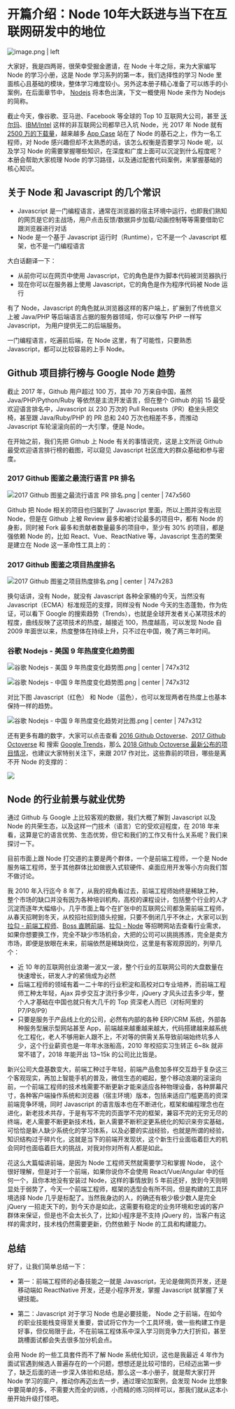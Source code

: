 # 开篇介绍：Node 10年大跃进与当下在互联网研发中的地位

![image.png | left ](https://picx.zhimg.com/80/v2-629d3e27d675795399a9dd23b46227a5_1440w.webp?source=1940ef5c)


大家好，我是四两哥，很荣幸受掘金邀请，在 Node 十年之际，来为大家编写 Node 的学习小册，这是 Node 学习系列的第一本，我们选择性的学习 Node 里面核心且基础的模块，整体学习难度较小。另外这本册子精心准备了可以练手的小案例，在后面章节中， [Nodejs](https://nodejs.org/en/) 将本色出演，下文一概使用 Node 来作为 Nodejs 的简称。

截止今天，像谷歌、亚马逊、Facebook 等全球的 Top 10 互联网大公司，甚至 [沃尔玛](http://www.electrode.io/site/web.html)、[IBM/Intel](https://foundation.nodejs.org/about/members) 这样的非互联网公司都早已入坑 Node，光 2017 年 Node 就有 [2500 万的下载量](https://nodesource.com/node-by-numbers)，越来越多 [App Case](https://foundation.nodejs.org/resources/app-showcase) 站在了 Node 的基石之上，作为一名工程师，对 Node 感兴趣但却不太熟悉的话，该怎么权衡是否要学习 Node 呢，以及学习 Node 的需要掌握哪些知识，在深度和广度上面可以沉淀到什么程度呢？本册会帮助大家梳理 Node 的学习路径，以及通过配套代码案例，来掌握基础的核心知识。

## 关于 Node 和 Javascript 的几个常识

* Javascript 是一门编程语言，通常在浏览器的宿主环境中运行，也即我们熟知的网页是它的主战场，用户点击反馈/数据异步加载/动画控制等等需要借助它跟浏览器进行对话
* Node 是一个基于 Javascript 运行时（Runtime），它不是一个 Javascript 框架，也不是一门编程语言

大白话翻译一下：

* 从前你可以在网页中使用 Javascript，它的角色是作为脚本代码被浏览器执行
* 现在你可以在服务器上使用 Javascript，它的角色是作为程序代码被 Node 运行

有了 Node，Javascript 的角色就从浏览器这样的客户端上，扩展到了传统意义上被 Java/PHP 等后端语言占据的服务器领域，你可以像写 PHP 一样写 Javascript， 为用户提供无二的后端服务。

一门编程语言，吃遍前后端，在 Node 这里，有了可能性，只要熟悉 Javascript，都可以比较容易的上手 Node。

## Github 项目排行榜与 Google Node 趋势

截止 2017 年，Github 用户超过 100 万，其中 70 万来自中国，虽然 Java/PHP/Python/Ruby 等依然是主流开发语言，但在整个 Github 的前 15 最受欢迎语言排名中，Javascript 以 230 万次的 Pull Requests（PR）稳坐头把交椅，甚至跟 Java/Ruby/PHP 的 PR 总和 240 万次也相差不多，而推动 Javascript 车轮滚滚向前的一大引擎，便是 Node。

在开始之前，我们先把 Github 上 Node 有关的事情说完，这是上文所说 Github 最受欢迎语言排行榜的截图，可以窥见 Javascript 社区庞大的群众基础和参与密度。

### 2017 Github 图鉴之最流行语言 PR 排名

![2017 Github 图鉴之最流行语言 PR 排名.png | center | 747x560](https://user-gold-cdn.xitu.io/2018/10/7/1664ea1d7257389d?w=1485&h=1114&f=png&s=120194 "")


Github 把 Node 相关的项目也归属到了 Javascript 里面，所以上图并没有出现 Node，但是在 Github 上被 Review 最多和被讨论最多的项目中，都有 Node 的身影，同时被 Fork 最多和贡献者数量最多的项目中，至少有 30% 的项目，都是强依赖 Node 的，比如 React、Vue、ReactNative 等，Javascript 生态的繁荣是建立在 Node 这一革命性工具上的：

### 2017 Github 图鉴之项目热度排名

![2017 Github 图鉴之项目热度排名.png | center | 747x283](https://user-gold-cdn.xitu.io/2018/10/7/1664ea1da0d3c9b6?w=1982&h=750&f=png&s=257898 "")


换句话讲，没有 Node，就没有 Javascript 各种全家桶的今天，当然没有 Javascript（ECMA）标准规范的支撑，同样没有 Node 今天的生态蓬勃，作为佐证，可以看下 Google 的搜索趋势（Trends），也就是全球开发者关心某项技术的程度，曲线反映了这项技术的热度，越接近 100，热度越高，可以发现 Node 自 2009 年面世以来，热度整体在持续上升，只不过在中国，晚了两三年时间。

### 谷歌 Nodejs - 美国 9 年热度变化趋势图

![谷歌 Nodejs - 美国 9 年热度变化趋势图.png | center | 747x312](https://user-gold-cdn.xitu.io/2018/10/7/1664ea1d58680798?w=1150&h=481&f=png&s=62597 "")



![谷歌 Nodejs - 中国 9 年热度变化趋势图.png | center | 747x312](https://user-gold-cdn.xitu.io/2018/10/7/1664ea1d65607578?w=1150&h=480&f=png&s=63260 "")


对比下图 Javascript（红色） 和 Node（蓝色），也可以发现两者在热度上也基本保持一样的趋势。



![谷歌 Nodejs - 中国 9 年热度变化趋势对比图.png | center | 747x312](https://user-gold-cdn.xitu.io/2018/10/7/1664ea1d67365c58?w=1151&h=481&f=png&s=74559 "")


还有更多有趣的数字，大家可以点击查看 [2016 Github Octoverse](https://octoverse.github.com/2017/)、[2017 Github Octoverse](https://octoverse.github.com/2016/) 和 搜索 [Google Trends](https://trends.google.com/trends/explore?date=2009-10-01%202018-10-01&geo=US&q=nodejs)，那么 [2018 Github Octoverse 最新公布的项目情况](https://octoverse.github.com/)，也建议大家特别关注下，来跟 2017 作对比，这些靠前的项目，哪些是离不开 Node 的支撑的：


![](https://user-gold-cdn.xitu.io/2018/10/20/166917f605c65221?w=1263&h=1336&f=png&s=282427)

## Node 的行业前景与就业优势

通过 Github 与 Google 上比较客观的数据，我们大概了解到 Javascript 以及 Node 的共荣生态，以及这样一门技术（语言）它的受欢迎程度，在 2018 年来看，这算是它的语言优势、生态优势，但它和我们的工作又有什么关系呢？我们来探讨一下。

目前市面上跟 Node 打交道的主要是两个群体，一个是前端工程师，一个是 Node 服务端工程师，至于其他群体比如做嵌入式软硬件、桌面应用开发等小方向我们暂不做讨论。

我 2010 年入行迄今 8 年了，从我的视角看过去，前端工程师始终是稀缺工种，整个市场的缺口并没有因为各种培训机构，高校的课程设计，包括整个行业的人才沉淀而逐年大幅缩小，几乎市面上每个在扩张中的互联网公司都急需前端工程师，从春天招聘到冬天，从校招社招到猎头挖掘，只要不倒闭几乎不休止，大家可以到 [拉勾 - 前端工程师](https://www.lagou.com/jobs/list_%E5%89%8D%E7%AB%AF%E5%BC%80%E5%8F%91%E5%B7%A5%E7%A8%8B%E5%B8%88)、[Boss 直聘前端](https://www.zhipin.com/job_detail/?query=%E5%89%8D%E7%AB%AF%E5%BC%80%E5%8F%91)、[拉勾 - Node](https://www.zhipin.com/job_detail/?query=node) 等招聘网站去查看行业需求，如果你想要换工作，完全不缺少市场机会，大把的公司可以挑挑拣拣，完全是卖方市场，即便是放眼在未来，前端依然是稀缺岗位，这里是有客观原因的，列举几个：

* 近 10 年的互联网创业浪潮一波又一波，整个行业的互联网公司的大盘数量在快速增长，研发人才的紧俏成为必然
* 后端工程师的领域有着一二十年的行业积淀和高校对口专业培养，而前端工程师工种太年轻，Ajax 异步交互才流行多少年，jQuery 才风头过去多少年，整个人才基础在中国也就只有大几千的 Top 资深老人而已（对标阿里的 P7/P8/P9）
* 只要是服务于产品线上化的公司，必然有内部的各种 ERP/CRM 系统，外部各种服务型展示型网站甚至 App，前端越来越重越来越大，代码搭建越来越系统化工程化，老人不够用新人跟不上，不对等的供需关系导致前端始终坑多人少，这个行业薪资也是一年年水涨船高，2010 年校招实习生转正 6~8k 就非常不错了，2018 年能开出 13~15k 的公司比比皆是。

新兴公司大盘基数变大，前端工种过于年轻，前端产品愈加多样交互趋于复杂这三个客观现实，再加上智能手机的普及，微信生态的崛起，整个移动浪潮的滚滚向前，一个前端工程师的技术栈需要不断更新才能来适应各种物理设备，各种屏幕尺寸，各种客户端操作系统和浏览器（宿主环境）版本，包括来适应门槛更高的资深前端竞争环境，同时 Javascript 的语言版本也在不断进化，框架和编程理念也在进化，新老技术共存，于是有写不完的页面学不完的框架，兼容不完的无穷无尽的终端，老人需要不断更新技术栈，新人需要不断积淀更系统化的知识来夯实基础，可恰恰是新人缺少系统化的学习体系，以及必要的实战经验，也就是所谓的经验，知识结构过于碎片化，这就是当下的前端开发现状，这个新生行业面临着巨大的机会同时也面临着巨大的挑战，对我对你对所有人都是如此。

花这么大篇幅讲前端，是因为 Node 工程师天然就需要学习和掌握 Node， 这个很好理解，但是对于一个前端，如果你说你不会使用 React/Vue/Angular 中的任何一个，且你本地没有安装过 Node，这样的事情放到 5 年前还好，放到今天则明显处于弱势了，今天一个前端工程师，框架的选型会有所不同，但是构建的工具环境选择 Node 几乎是标配了。当然我身边的人，的确还有极少极少数人是完全 jQuery 一招走天下的，到今天亦是如此，这需要有稳定的业务环境和忠诚的客户群体来保证，但是也不会太长久了，比如小程序是不支持 jQuery 的，当客户有这样的需求时，技术栈仍然需要更新，仍然依赖于 Node 的工具和构建能力。

## 总结

好了，让我们简单总结一下：

- 第一：前端工程师的必备技能之一就是 Javascript，无论是做网页开发，还是移动端如 ReactNative 开发，还是小程序开发，掌握 Javascript 就掌握了关键技能。

- 第二：Javascript 对于学习 Node 也是必要技能， Node 之于前端，在如今的职业技能栈变得至关重要，尝试将它作为一个工具环境，做一些构建工作是好事，但仅局限于此，不在前端工程体系中深入学习则竞争力大打折扣，甚至跳槽面试都会失去很多加分机会点。

会用 Node 的一些工具套件而不了解 Node 系统化知识，这也是我最近 4 年作为面试官遇到候选人普遍存在的一个问题，想想还是比较可惜的，已经迈出第一步了，缺乏后面的进一步深入体验和总结，那么这一本小册子，就是帮大家打开 Node 学习的窗户，推动你再迈出去一步，通过理论加案例，会发现 Node 比想象中要简单的多，不需要大而全的训练，小而精的练习同样可以，那我们就从这本小册开始升级打怪吧。
